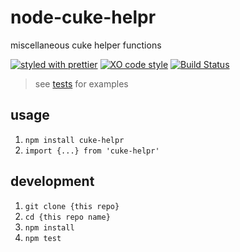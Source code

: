 # node-cuke-helpr

miscellaneous cuke helper functions

[![styled with prettier](https://img.shields.io/badge/styled_with-prettier-ff69b4.svg)](https://github.com/prettier/prettier)
[![XO code style](https://img.shields.io/badge/code_style-XO-5ed9c7.svg)](https://github.com/sindresorhus/xo)
[![Build Status](https://travis-ci.org/tony-kerz/node-cuke-helpr.svg?branch=master)](https://travis-ci.org/tony-kerz/node-cuke-helpr)

> see [tests](test) for examples

## usage

1. `npm install cuke-helpr`
1. `import {...} from 'cuke-helpr'`

## development

1. `git clone {this repo}`
1. `cd {this repo name}`
1. `npm install`
1. `npm test`
